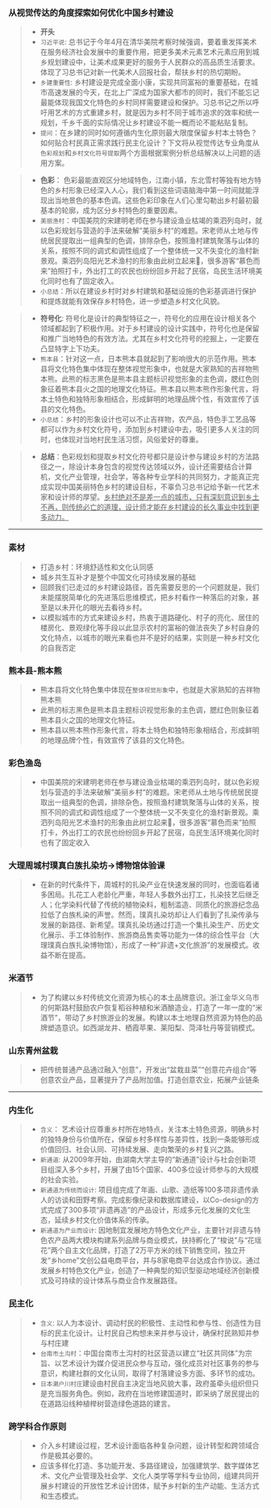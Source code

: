 ### 从视觉传达的角度探索如何优化中国乡村建设

> - **开头**
> - `习近平说`: 总书记于今年4月在清华美院考察时候强调，要着重发挥美术在服务经济社会发展中的重要作用，把更多美术元素艺术元素应用到城乡规划建设中，让美术成果更好的服务于人民群众的高品质生活要求。体现了习总书记对新一代美术人回报社会，帮扶乡村的热切期盼。
> - `乡建重要性`: 乡村建设是完成全面小康，实现共同富裕的重要基础，在城市高速发展的今天，在北上广深成为国家大都市的同时，我们不能忘记最能体现我国文化特色的乡村同样需要建设和保护。习总书记之所以呼吁用艺术的方式重建乡村，就是因为乡村不同于城市追求的效率和统一规划，千乡千面的实际情况让乡村建设不能一概而论不能粘贴复制。
> - `提问`：在乡建的同时如何遵循内生化原则最大限度保留乡村本土特色？如何贴合村民真正需求践行民主化设计？下文将从视觉传达专业角度从`色彩规划`和`乡村文化符号提取`两个方面根据案例分析总结解决以上问题的适用方案。

> - **色彩**： 色彩最能直观区分地域特色，江南小镇，东北雪村等独有地方特色的乡村形象已经深入人心，我们看到这些词语脑海中第一时间就能浮现出当地景色的基本色调。这些色彩印象在人们心里勾勒出乡村最初最基本的轮廓，成为区分乡村特色的重要因素。
> - `美丽渔村`：中国美院的宋建明老师在参与建设渔业枯竭的乘泗列岛时，就以色彩规划与营造的手法来破解”美丽乡村“的难题。宋老师从土地与传统居民提取出一组典型的色调，排除杂色，按照渔村建筑聚落与山体的关系，按照不同的调式和调性组成了一个整体统一又不失变化的渔村新景观。乘泗列岛阳光艺术渔村的形象由此树立起来，很多游客“慕色而来”拍照打卡，外出打工的农民也纷纷回乡开起了民宿，岛民生活环境美化同时也有了固定收入。
> - `小总结`：所以在建设乡村时对乡村建筑和基础设施的色彩基调进行保护和提炼就能有效保存乡村特色，进一步塑造乡村文化风貌。

> - **符号化**: 符号化是设计的典型特征之一，符号化的应用在设计相关各个领域都起到了积极作用。对于乡村建设的设计实践中，符号化也是保留和推广当地特色的有效方法。尤其在乡村文化符号的挖掘上，一定要在凸显特字上下功夫。
> - `熊本县`：针对这一点，日本熊本县就起到了影响很大的示范作用。熊本县将文化特色集中体现在整体视觉形象中，也就是大家熟知的吉祥物熊本熊。此熊的标志黑色是熊本县主题标识视觉形象的主色调，腮红色则象征着熊本县火之国的地理文化特征。熊本县以熊本熊作形象代言，将本土特色和独特形象相结合，形成鲜明的地理品牌个性，有效宣传了该县的文化特色。
> - `小总结`：乡村的形象设计也可以不止吉祥物，农产品，特色手工艺品等都可以作为乡村文化符号，添加到乡村建设中去，吸引更多人关注的同时，也体现对当地村民生活习惯，风俗爱好的尊重。

> - **总结**：色彩规划和提取乡村文化符号都只是设计参与建设乡村的方法路径之一，除设计本身包含的视觉传达领域以外，设计还需要结合计算机，文化产业管理，社会学，等各种专业学科的共同努力，才能真正完成实现中国美丽特色乡村的建设目标，不辜负习总书记给予新一代艺术家和设计师的厚望。<u>乡村绝对不是差一点的城市，只有深刻意识到乡土不再，则传统必亡的道理，设计师才能在乡村建设的长久事业中找到更多动力。</u>

-----------
### 素材
> - 打造乡村：环境舒适性和文化认同感
> - 城乡共生互补才是整个中国文化可持续发展的基础
> - 回顾我们已走过的乡村建设路径，首先需要反思的一个问题就是，我们未能摆脱简单化的先进落后思维模式，把乡村看作一种落后的对象，甚至是以未开化的眼光去看待乡村。
> - 以模拟城市的方式来建设乡村，热衷于道路硬化、村子的亮化、居住的楼房化、景观绿化等手段以此显示农村的富裕的做法丧失了乡村自身的文化特点，以城市的眼光来看也并不是好的结果，实则是一种乡村文化的自我否定

### 熊本县-熊本熊
> - 熊本县将文化特色集中体现在`整体视觉形象`中，也就是大家熟知的吉祥物熊本熊
> - 此熊的标志黑色是熊本县主题标识视觉形象的主色调，腮红色则象征着熊本县火之国的地理文化特征。
> - 熊本县以熊本熊作形象代言，将本土特色和独特形象相结合，形成鲜明的地理品牌个性，有效宣传了该县的文化特色。

### 彩色渔岛
> - 中国美院的宋建明老师在参与建设渔业枯竭的乘泗列岛时，就以色彩规划与营造的手法来破解”美丽乡村“的难题。宋老师从土地与传统居民提取出一组典型的色调，排除杂色，按照渔村建筑聚落与山体的关系，按照不同的调式和调性组成了一个整体统一又不失变化的渔村新景观。乘泗列岛阳光艺术渔村的形象由此树立起来，很多游客“慕色而来”拍照打卡，外出打工的农民也纷纷回乡开起了民宿，岛民生活环境美化同时也有了固定收入

### 大理周城村璞真白族扎染坊→博物馆体验课
> - 在新的时代条件下，周城村的扎染产业在快速发展的同时，也面临着诸多困局。扎花工人老龄化严重，年轻人多数外出打工，扎染技艺后继乏人；化学染料代替了传统的植物染料，粗制滥造、同质化的旅游纪念品拉低了白族札染的声誉。然而，璞真扎染坊却让人们看到了扎染传承与发展的新路径、新希望。璞真扎染坊通过打造一个集扎染生产、历史文化展示、手工体验制作、旅游商品售卖等功能为一体的综合性平台（大理璞真白族扎染博物馆），形成了一种“非遗+文化旅游”的发展模式。收益不断在提高。

### 米酒节
> - 为了构建以乡村传统文化资源为核心的本土品牌意识。浙江金华义乌市的何斯路村鼓励农户恢复稻谷种植和米酒酿造业，打造了一年一度的“米酒节”，带动了乡村旅游业的发展。构建以本土地理自然资源为特色的品牌塑造意识。如西湖龙井、栖霞苹果、莱阳梨、菏泽牡丹等营销模式。

### 山东青州盆栽
> - 把传统普通产品通过融入“创意”，开发出“盆栽韭菜”“创意花卉组合”等创意农业产品，显著提升了产品附加值。打造创意农业，拓展产业链条
----------

### 内生化
> - `含义`： 艺术设计应尊重乡村所在地特点，关注本土特色资源，明确乡村的独特身份与价值所在，保留乡村多样性与差异性，找到一条能够形成价值回归、社会认同、可持续发展、走向繁荣的乡村复兴之路。
> - `新通道`: 从2009年开始，由湖南大学主导的“新通道”设计与社会创新项目组深入多个乡村，开展了由15个国家、400多位设计师参与的大规模的社会实验。
> - `新通道为传统而设计`: 项目组完成了年画、山歌、造纸等100多项非遗传承人的访谈和田野考察。完成影像纪录和数据库建设，以Co-design的方式完成了300多项“非遗再造”的产品设计，形成多元化发展的文化生态，延续乡村文化价值体系的传承。
> - `新通道为产业而设计`: 因地制宜发展地方特色文化产业，主要针对非遗与特色农产品两大模块构建系列品牌与商业模式，扶持孵化了“梭说”与“花瑶花”两个自主文化品牌，打造了2万平方米的线下销售空间，独立开发“乡home”文创公益电商平台，并与8家电商平台达成合作协议。通过发展乡村特色文化产业，创造了一种典型的知识型驱动地域经济创新模式及可持续的设计体系与商业合作发展路径。

### 民主化
> - `含义`: 以人为本设计、调动村民的积极性、主动性和参与性、创造性为目标的民主化设计。让村民自己构想未来并参与设计，确保村民熟知并参与村庄建
> - `台南市土沟村`：中国台南市土沟村的社区营造以建立“社区共同体”为宗旨、以艺术设计为媒介促进民众参与互动，强化成员对社区事务的参与意识，构建社群的文化认同，取得了村落建设多方面、多环节的成功。
> - `日本濑户川村庄`建设由村民自主决定当地风貌大事，政府虽牵头组织但只是充当服务角色。例如，政府在当地修建国道时，即采纳了居民提出的在道路沿线种植榉树营造绿色道路的建言。

### 跨学科合作原则
> - 介入乡村建设过程，艺术设计面临各种复杂问题，设计转型和跨领域合作是极其必要的。
> - 应该多样化打造、多功能开发、多路径建设，加强建筑学、数字媒体艺术、文化产业管理及社会学、文化人类学等学科专业协同，组建共同开展乡村建设的开放性艺术设计团体，赋予乡村新的生产动能、生活方式和生态模式。

